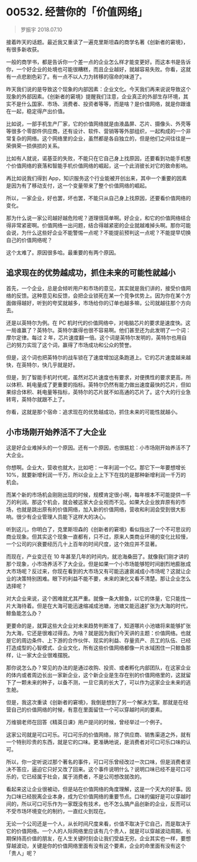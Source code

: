 # 00532. 经营你的「价值网络」

> 罗振宇 2018.07.10

接着昨天的话题。最近我又重读了一遍克里斯坦森的商学名著《创新者的窘境》，有很多新收获。

一般的商学书，都是告诉你一个差一点的企业怎么样才能变更好。而这本书是告诉你，一个好企业的处境也可能很糟糕，而且企业越好，就越容易失败。你看，这就有一点悲剧色彩了。有一点不以人力为转移的宿命的味道了。

昨天我们说的是导致这个现象的内部因素：企业文化。今天我们再来说说导致这个现象的外部因素。《创新者的窘境》提醒我们注意，企业真正的外部生存环境，其实不是什么国家、市场、消费者、投资者等等，而是啥？是价值网络，就是你跟谁在一起，稳定得产出价值。

比如说，一部手机生产厂家，它的价值网络就是由液晶屏、芯片、摄像头、外壳等等很多个零部件供应商，还有设计、软件、营销等等外部组织，一起构成的一个非常复杂的网络。这个网络里的企业，虽然都是各自独立的，但是他们之间往往是一荣俱荣一损俱损的关系。

比如有人就说，诺基亚的失败，不能只在它自己身上找原因，还要看到功能手机整个价值网络的衰落和智能手机价值网络的崛起，这一个此消彼长对它的致命影响。

再比如说我们得到 App，知识服务这个行业能被开创出来，其中一个重要的因素是因为有了移动支付，这一个变量带来了整个价值网络的崛起。

所以，一家企业，好也罢，坏也罢，不能只从自己身上找原因，还要看价值网络的变化。

那为什么说一家公司越好越危险呢？道理很简单啊。好企业，和它的价值网络结合得非常紧密啊。价值网络一出问题，结合得越紧密的企业就越难掉头啊。那你可能会说，为什么这些好企业不能警惕一点呢？不能提前预判这一点呢？不能提早切换自己的价值网络呢？

这个太难了。原因很多哈。最重要的有两个原因。

## 追求现在的优势越成功，抓住未来的可能性就越小

首先，一个企业，总是会倾听用户和市场的意见，其实就是我们讲的，接受价值网络的反馈。这种意见和反馈，会把企业锁死在某一个竞争优势上。因为你在某个方面做得越好，听到的夸奖就越多，市场给你的订单也越多嘛，公司就越往那个方向去。

还是以英特尔为例。在 PC 机时代的价值网络中，对电脑芯片的要求是速度快。这一局谁赢了？英特尔。英特尔赢得也很不容易啊。他们甚至还为此发明了一个词：摩尔定律。每过 2 年，芯片速度翻一倍。这个词是英特尔发明的，英特尔也用自己的努力实现了这个词，赢得了市场成功和公众的赞誉。

但是，这个词也把英特尔的战车锁在了速度增加这条跑道上。它的芯片速度越来越快，在英特尔，快几乎就是好。

但是，到了智能手机时代呢，虽然对芯片速度也有要求，对便携性的要求更高，所以体积、耗电量成了更重要的指标。英特尔仍然有能力做出速度最快的芯片，但如果综合体积、耗电量等指标，英特尔的芯片就不如高通的芯片了。这个大的行业急转弯，英特尔就跟不上了。

你看，这就是那个宿命：追求现在的优势越成功，抓住未来的可能性就越小。

## 小市场刚开始养活不了大企业

这是好企业难掉头的一个原因。还有一个原因，也很尴尬：小市场刚开始养活不了大企业。

你想啊。企业大，营收也就大，比如吧：一年利润一个亿。那它下一年要想增长 10%，就要新增利润一千万，所以企业上上下下在找的是那种新增利润一千万的机会。

而某个新的市场机会刚刚出现的时候，规模肯定很小啊，每年根本不可能提供一千万的利润。那这个机会，就会被这家大企业视而不见。如果大企业放弃原有的市场，也就是跳出原有的价值网络，加入新的价值网络，营收和利润会受到很大影响。很少有企业管理人员能下这样大的决心。

听到这儿，你明白了，克里斯坦森的《创新者的窘境》看似指出了一个不可思议的商业现象。但其实这个现象一直都有，只不过，原来人类商业环境的变化比较慢，一个公司的兴衰要经历几十上百年的时间尺度，这个效应并不显著。

而现在，产业变迁在 10 年甚至几年的时间内，就沧海桑田了。就像我们刚才讲的那个现象，小市场养活不了大企业。但是如果一个小市场能够短时间剧烈地膨胀成大市场呢？反过来，你现在看到的大市场又有可能迅速衰减成小市场呢？这就让企业的决策特别困难。眼下的利益不能不要，未来的演化又看不清楚。那让企业怎么选择呢？

对大企业来说，这个困难就尤其严重。就像一条大鲸鱼，以它的体量，它只能找一片大海待着。但是在大海可能迅速缩减成池塘，池塘又能迅速扩张为大海的时代，鲸鱼能怎么办？

更要命的是，就算这些大企业对未来趋势判断准了，知道哪片小池塘将来能够扩张为大海，它还是很难过得去。为啥？就是因为我们今天讲的主题：价值网络。也就是它的周边条件、上下游的合作伙伴、现实的利益、存量资产、员工的队伍、已经打造成型的心智模式、企业文化，所有这些价值网络都像一片水域困住一只鲸鱼那样，让一家大企业很难摆脱。

那你说怎么办？常见的办法的是通过收购、投资、或者孵化内部团队，在这家企业的体内或者周边长出一家新企业，这个新企业是生存在别的价值网络里的，这就留下了一颗未来的种子，以备不测，一旦它真的长大了，可以作为这家企业未来的逃生舱。

但是，我这次重读《创新者的窘境》，我倒是想到了另一个解决方案。那就是在经营自己的价值网络的时候，有意在里面留住一个可以穿越时间的要素。

万维钢老师在回答《精英日课》用户提问的时候，曾经举过一个例子。

这家公司就是可口可乐。可口可乐的价值网络，除了供应商、销售渠道之外，就有一个特别珍贵的东西，就是它的口味。更准确地说，是消费者对可口可乐口味的认可。

所以，你一定听说过那个著名的事件，可口可乐曾经改过一次口味，但是消费者坚决不答应，逼迫它只好又改了回来。这个事件说明什么？说明口味已经不是可口可乐的，它已经属于社会，属于消费者，不是公司想改就改的。

看起来这让企业很被动，但是站在价值网络的角度理解，这是一个天大的好事。因为口味已经脱离企业本身，成为它价值网络的重要节点。口味的偏好是可以穿越时间的，所以可口可乐作为一家既没有技术，也不怎么搞产品创新的企业，反而可以不受市场环境变化的制约，一直红火到现在。

无论一个公司还是一个人，从长时间尺度来看，价值不取决于它自己，而是取决于它的价值网络。一个人的人际网络里应该有几个贵人，就是可以穿越波动周期，长期保持高价值的朋友，在人生关键时刻会让我们受益无穷。企业其实也一样，要想穿越波动，关键是你的价值网络里面有没有这个要素，企业的命里面有没有这个「贵人」呢？





